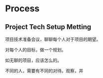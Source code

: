 # Process

## Project Tech Setup  Metting

项目技术准备会议，聊聊每个人对于项目的期望。


对每个人的目标，做一个规划。

如无聊的项目，应该怎么的。

不同的人，需要有不同的对待。观察，并

## 


